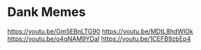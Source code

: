 # Dank Memes

https://youtu.be/Gm5EBnLTG90
https://youtu.be/MDtL8hdWlOk
https://youtu.be/o4qNAM9YDaI
https://youtu.be/1CEFB9zbEp4
